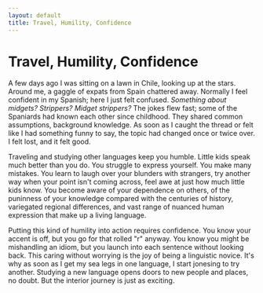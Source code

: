 ```yaml
---
layout: default
title: Travel, Humility, Confidence
---
```

Travel, Humility, Confidence
================================

A few days ago I was sitting on a lawn in Chile, looking up at the stars. Around me, a gaggle of expats from Spain chattered away. Normally I feel confident in my Spanish; here I just felt confused. _Something about midgets? Strippers? Midget strippers?_ The jokes flew fast; some of the Spaniards had known each other since childhood. They shared common assumptions, background knowledge. As soon as I caught the thread or felt like I had something funny to say, the topic had changed once or twice over. I felt lost, and it felt good. 

Traveling and studying other languages keep you humble. Little kids speak much better than you do. You struggle to express yourself. You make many mistakes. You learn to laugh over your blunders with strangers, try another way when your point isn't coming across, feel awe at just how much little kids know. You become aware of your dependence on others, of the puninness of your knowledge compared with the centuries of history, variegated regional differences, and vast range of nuanced human expression that make up a living language. 

Putting this kind of humility into action requires confidence. You know your accent is off, but you go for that rolled "r" anyway. You know you might be mishandling an idiom, but you launch into each sentence without looking back. This caring without worrying is the joy of being a linguistic novice. It's why as soon as I get my sea legs in one language, I start jonesing to try another. Studying a new language opens doors to new people and places, no doubt. But the interior journey is just as exciting.
